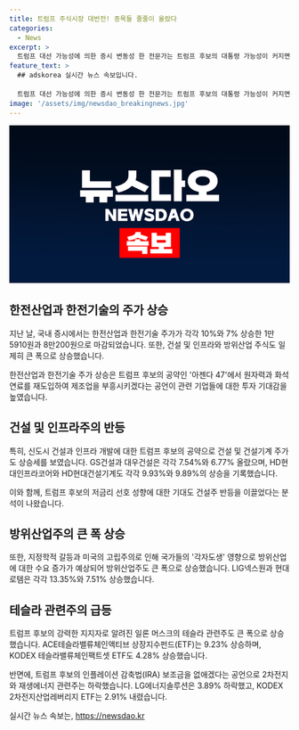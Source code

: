 ```yaml
---
title: 트럼프 주식시장 대반전! 종목들 줄줄이 올랐다
categories:
  - News
excerpt: >
  트럼프 대선 가능성에 의한 증시 변동성 한 전문가는 트럼프 후보의 대통령 가능성이 커지면서 증시에서 원전, 건설, 방산주 등의 상승세가 두드러지고, 테슬라 관련주는 급등했다고 전망했다. 증시는 중립적인 흐름을 보였으며, 외국인과 기관의 순매수 흐름도 나타났다. 트럼프 후보의 공약에 대한 기대가 주식시장에 영향을 미치고 있으며, 투자자들은 포트폴리오 조정이 필요하다는 전문가들의 조언에 주목해야 할 것이다.
feature_text: >
  ## adskorea 실시간 뉴스 속보입니다.

  트럼프 대선 가능성에 의한 증시 변동성 한 전문가는 트럼프 후보의 대통령 가능성이 커지면서 증시에서 원전, 건설, 방산주 등의 상승세가 두드러지고, 테슬라 관련주는 급등했다고 전망했다. 증시는 중립적인 흐름을 보였으며, 외국인과 기관의 순매수 흐름도 나타났다. 트럼프 후보의 공약에 대한 기대가 주식시장에 영향을 미치고 있으며, 투자자들은 포트폴리오 조정이 필요하다는 전문가들의 조언에 주목해야 할 것이다.
image: '/assets/img/newsdao_breakingnews.jpg'
---
```


<p><img src="/assets/img/newsdao_breakingnews.jpg" alt="adskorea 속보" /></p>

<h2 data-ke-size="size26">한전산업과 한전기술의 주가 상승</h2>

<p data-ke-size="size16">지난 날, 국내 증시에서는 한전산업과 한전기술 주가가 각각 10%와 7% 상승한 1만5910원과 8만200원으로 마감되었습니다. 또한, 건설 및 인프라와 방위산업 주식도 일제히 큰 폭으로 상승했습니다.</p>

<p data-ke-size="size16">한전산업과 한전기술 주가 상승은 트럼프 후보의 공약인 '아젠다 47'에서 원자력과 화석연료를 재도입하여 제조업을 부흥시키겠다는 공언이 관련 기업들에 대한 투자 기대감을 높였습니다.</p>

<h2 data-ke-size="size26">건설 및 인프라주의 반등</h2>

<p data-ke-size="size16">특히, 신도시 건설과 인프라 개발에 대한 트럼프 후보의 공약으로 건설 및 건설기계 주가도 상승세를 보였습니다. GS건설과 대우건설은 각각 7.54%와 6.77% 올랐으며, HD현대인프라코어와 HD현대건설기계도 각각 9.93%와 9.89%의 상승을 기록했습니다.</p>

<p data-ke-size="size16">이와 함께, 트럼프 후보의 저금리 선호 성향에 대한 기대도 건설주 반등을 이끌었다는 분석이 나왔습니다.</p>

<h2 data-ke-size="size26">방위산업주의 큰 폭 상승</h2>

<p data-ke-size="size16">또한, 지정학적 갈등과 미국의 고립주의로 인해 국가들의 '각자도생' 영향으로 방위산업에 대한 수요 증가가 예상되어 방위산업주도 큰 폭으로 상승했습니다. LIG넥스원과 현대로템은 각각 13.35%와 7.51% 상승했습니다.</p>

<h2 data-ke-size="size26">테슬라 관련주의 급등</h2>

<p data-ke-size="size16">트럼프 후보의 강력한 지지자로 알려진 일론 머스크의 테슬라 관련주도 큰 폭으로 상승했습니다. ACE테슬라밸류체인액티브 상장지수펀드(ETF)는 9.23% 상승하며, KODEX 테슬라밸류체인팩트셋 ETF도 4.28% 상승했습니다.</p>

<p data-ke-size="size16">반면에, 트럼프 후보의 인플레이션 감축법(IRA) 보조금을 없애겠다는 공언으로 2차전지와 재생에너지 관련주는 하락했습니다. LG에너지솔루션은 3.89% 하락했고, KODEX 2차전지산업레버리지 ETF는 2.91% 내렸습니다.</p>
실시간 뉴스 속보는, <a href="https://newsdao.kr" rel="dofollow">https://newsdao.kr</a>


